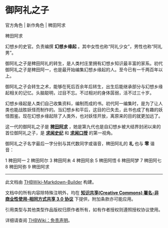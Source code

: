 # 御阿礼之子

<!-- source html: G:\repos\THBWiki-Markdown-Builder\THBWikiMarkdown\Temp\main\c\cb\ns0%3A%E5%BE%A1%E9%98%BF%E7%A4%BC%E4%B9%8B%E5%AD%90.html -->

官方角色 | 新作角色 | 稗田阿求

[](./文件-稗田阿求（人妖名鉴）.jpg.md)  [](./文件-稗田阿求（人妖名鉴）.jpg.md)稗田阿求
  
幻想乡的史官。负责编撰 **幻想乡缘起** 。其中女性也称“阿礼少女”，男性也称“阿礼男”。
  
  
御阿礼之子是稗田阿礼的转生，是人类村庄里拥有幻想乡知识最丰富的家系。初代御阿礼之子是稗田阿一，也是最开始编集幻想乡缘起的人。至今已有一千两百年以上。
  
  
御阿礼之子会转生之术，能够在死后百余年后转生，出生后能继承部分与幻想乡缘起相关的记忆。头脑聪明，过目不忘。不过相对的身体孱弱，活不过三十岁。
  
  
幻想乡缘起是人类们自己收集资料，编制而成的书。初代阿一编集时，是为了让人类也能战胜妖怪而制作的。当幻想乡和平后，这目的已失去，此书也成了有趣的妖怪图鉴。现在幻想乡缘起除了人类外，也对妖怪开放，离原来的目的就更加远了。
  
  
这一代的御阿礼之子是 **[稗田阿求](./稗田阿求.md)** ，她是第九代也是自幻想乡被大结界封闭以来的首位御阿礼之子，是 **[求闻史纪](./东方求闻史纪.md)** 和 **[求闻口授](./东方求闻口授.md)** 的第一视角。
  
  
御阿礼之子名字最后一字分别与其代数同字或谐音，稗田阿礼的 **礼** 也与 **零** 谐音：
  

1 稗田阿一
2 稗田阿尔
3 稗田阿未
4 稗田阿余
5 稗田阿悟
6 稗田阿梦
7 稗田阿七
8 稗田阿弥
9 稗田阿求





---

此文档由 [THBWiki-Markdown-Builder](https://github.com/Delsin-Yu/THBWiki-Markdown-Builder) 构建。

文档中的所有内容除特殊注明外，均在 [**知识共享(Creative Commons) 署名-非商业性使用-相同方式共享 3.0 协议**](https://creativecommons.org/licenses/by-sa/3.0/deed.zh-hans) 下提供，附加条款亦可能应用。

引用类型与其他类型作品版权归原作者所有，如有作者授权则遵照授权协议使用。

详细请查阅 [THBWiki：免责声明](https://thbwiki.cc/THBWiki:%E5%85%8D%E8%B4%A3%E5%A3%B0%E6%98%8E)。

